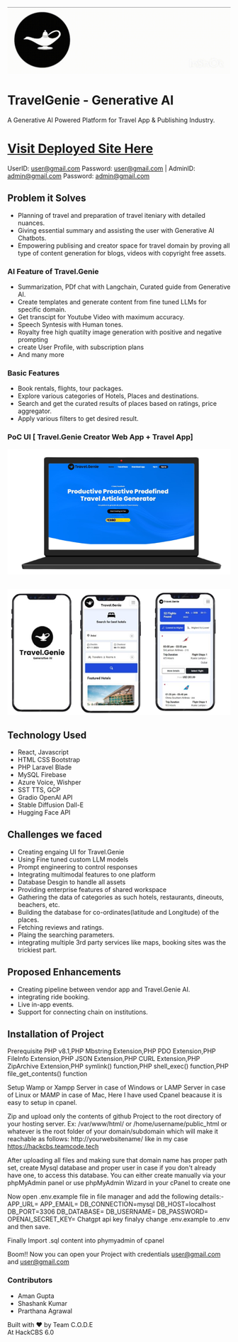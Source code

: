 ![](./resources/logo.gif)
# TravelGenie - Generative AI 
A Generative AI Powered Platform for Travel App & Publishing Industry.


# [Visit Deployed Site Here](https://hackout.teamcode.tech/)  
UserID: user@gmail.com 
Password: user@gmail.com    |   AdminID: admin@gmail.com
Password: admin@gmail.com

## Problem it Solves

- Planning of  travel and preparation of travel iteniary with detailed nuances.
- Giving essential summary and assisting the user with Generative AI Chatbots.
- Empowering publising and creator space for travel domain by proving all type of content generation for blogs, videos with copyright free assets.

### AI Feature of Travel.Genie
- Summarization, PDf chat with Langchain, Curated guide from Generative AI.
- Create templates and generate content from fine tuned LLMs for specific domain.
- Get transcipt for Youtube Video with maximum accuracy.
- Speech Syntesis with Human tones.
- Royalty free high quatilty image generation with positive and negative prompting
- create User Profile, with subscription plans
- And many more
### Basic Features
- Book rentals, flights, tour packages.
- Explore various categories of Hotels, Places and destinations.
- Search and get the curated results of places based on ratings, price aggregator.
- Apply various filters to get desired result.



### PoC UI [ Travel.Genie Creator Web App + Travel App] 
<pre>
<img src="./resources/1.png" alt="1"  /><img src="./resources/2.png" alt="1"  /><img src="./resources/3.png" alt="1"  /><img src="./resources/4.png" alt="1"  />
</pre>

<pre>

<img src="./resources/ui.png" alt="1"  /><img src="./resources/ui.png" alt="1"  />
</pre>

## Technology Used
- React, Javascript
- HTML CSS Bootstrap
- PHP Laravel Blade
- MySQL Firebase 
- Azure Voice, Wishper
- SST TTS, GCP
- Gradio OpenAI API
- Stable Diffusion Dall-E
- Hugging Face API

## Challenges we faced
- Creating engaing UI for Travel.Genie
- Using Fine tuned custom LLM models
- Prompt engineering to control responses
- Integrating multimodal features to one platform
- Database Desgin to handle all assets
- Providing enterprise features of shared workspace
- Gathering the data of categories as such hotels, restaurants, dineouts, beachers, etc.
- Building the database for co-ordinates(latitude and Longitude) of the places.
- Fetching reviews and ratings.
- Plaing the searching parameters.
- integrating multiple 3rd party services like maps, booking sites was the trickiest part.

## Proposed Enhancements
- Creating pipeline between vendor app and Travel.Genie AI.
- integrating ride booking.
- Live in-app events.
- Support for connecting chain on institutions.

## Installation of Project
Prerequisite
PHP v8.1,PHP Mbstring Extension,PHP PDO Extension,PHP FileInfo Extension,PHP JSON Extension,PHP CURL Extension,PHP ZipArchive Extension,PHP symlink() function,PHP shell_exec() function,PHP file_get_contents() function

Setup Wamp or Xampp Server in case of Windows or LAMP Server in case of Linux or MAMP in case of Mac, Here I have used Cpanel beacause it is easy to setup in cpanel.

Zip and upload only the contents of github Project to the root directory of your hosting server. Ex: /var/www/html/ or /home/username/public_html or whatever is the root folder of your domain/subdomain which will make it reachable as follows: http://yourwebsitename/ like in my case https://hackcbs.teamcode.tech

After uploading all files and making sure that domain name has proper path set, create Mysql database and proper user in case if you don't already have one, to access this database. You can either create manually via your phpMyAdmin panel or use phpMyAdmin Wizard in your cPanel to create one

Now open .env.example file in file manager and add the following details:- APP_URL= APP_EMAIL= DB_CONNECTION=mysql DB_HOST=localhost DB_PORT=3306 DB_DATABASE= DB_USERNAME= DB_PASSWORD= OPENAI_SECRET_KEY= Chatgpt api key finalyy change .env.example to .env and then save.

Finally Import .sql content into phymyadmin of cpanel

Boom!! Now you can open your Project with credentials user@gmail.com and user@gmail.com
### Contributors
- Aman Gupta 
- Shashank Kumar
- Prarthana Agrawal

Built with ❤️ by Team C.O.D.E <br>
At HackCBS 6.0
